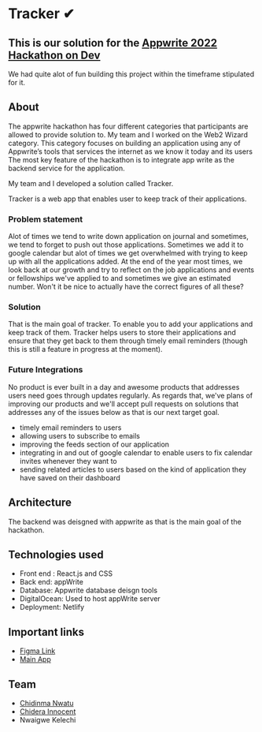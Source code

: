 # Tracker ✔

## This is our solution for the  [Appwrite 2022 Hackathon on Dev](https://dev.to/devteam/announcing-the-appwrite-hackathon-on-dev-1oc0)

We had quite alot of fun building this project within the timeframe stipulated for it.

## About

The appwrite hackathon has four different categories that participants are allowed to provide solution to. 
My team and I worked on the Web2 Wizard category. This category focuses on building an application using any of Appwrite’s tools that services the internet as we know it today and its users
The most key feature of the hackathon is to integrate app write as the backend service for the application.

My team and I developed a solution called Tracker. 

Tracker is a web app that enables user to keep track of their applications. 

### Problem statement
Alot of times we tend to write down application on journal and sometimes, we tend to forget to push out those applications. Sometimes we add it to google calendar but alot of times we get overwhelmed with trying to keep up with all the applications added. At the end of the year most times, we look back at our growth and try to reflect on the job applications and events or fellowships we've applied to and sometimes we give an estimated number. Won't it be nice to actually have the correct figures of all these? 

### Solution
That is the main goal of tracker. To enable you to add your applications and keep track of them. Tracker helps users to store their applications and ensure that they get back to them through timely email reminders (though this is still a feature in progress at the moment). 

### Future Integrations
No product is ever built in a day and awesome products that addresses users need goes through updates regularly. As regards that, we've plans of improving our products and we'll accept pull requests on solutions that addresses any of the issues below as that is our next target goal.
* timely email reminders to users
* allowing users to subscribe to emails
* improving the feeds section of our application
* integrating in and out of google calendar to enable users to fix calendar invites whenever they want to
* sending related articles to users based on the kind of application they have saved on their dashboard

## Architecture
The backend was deisgned with appwrite as that is the main goal of the hackathon.



## Technologies used
* Front end : React.js and CSS
* Back end: appWrite 
* Database: Appwrite database deisgn tools
* DigitalOcean: Used to host appWrite server
* Deployment: Netlify 


## Important links
* [Figma Link](https://www.figma.com/file/U0qX0OsTmLoaPI4uwxyDe2/AppWrite-Hackathon?node-id=5%3A3)
* [Main App]()


## Team
* [Chidinma Nwatu](https://github.com/Simplystina)
* [Chidera Innocent]()
* Nwaigwe Kelechi
